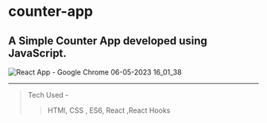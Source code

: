 # counter-app
## A Simple Counter App developed using JavaScript.


![React App - Google Chrome 06-05-2023 16_01_38](https://user-images.githubusercontent.com/132603875/236618916-2791883d-d692-417a-8608-963311616bcc.png)

*** 

> Tech Used - 
>>HTMl, CSS , ES6, React ,React Hooks
